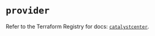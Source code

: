 # `provider`

Refer to the Terraform Registry for docs: [`catalystcenter`](https://registry.terraform.io/providers/ciscodevnet/catalystcenter/0.4.0/docs).
